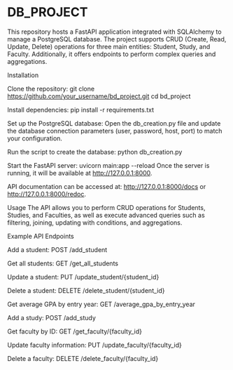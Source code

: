 # DB_PROJECT



This repository hosts a FastAPI application integrated with SQLAlchemy to manage a PostgreSQL database. The project supports CRUD (Create, Read, Update, Delete) operations for three main entities: Student, Study, and Faculty. Additionally, it offers endpoints to perform complex queries and aggregations.


Installation

Clone the repository:
git clone https://github.com/your_username/bd_project.git
cd bd_project

Install dependencies:
pip install -r requirements.txt

Set up the PostgreSQL database:
Open the db_creation.py file and update the database connection parameters (user, password, host, port) to match your configuration.

Run the script to create the database:
python db_creation.py

Start the FastAPI server:
uvicorn main:app --reload
Once the server is running, it will be available at http://127.0.0.1:8000.

API documentation can be accessed at:
http://127.0.0.1:8000/docs or http://127.0.0.1:8000/redoc.

Usage
The API allows you to perform CRUD operations for Students, Studies, and Faculties, as well as execute advanced queries such as filtering, joining, updating with conditions, and aggregations.

Example API Endpoints

Add a student:
POST /add_student

Get all students:
GET /get_all_students

Update a student:
PUT /update_student/{student_id}

Delete a student:
DELETE /delete_student/{student_id}

Get average GPA by entry year:
GET /average_gpa_by_entry_year

Add a study:
POST /add_study

Get faculty by ID:
GET /get_faculty/{faculty_id}

Update faculty information:
PUT /update_faculty/{faculty_id}

Delete a faculty:
DELETE /delete_faculty/{faculty_id}
